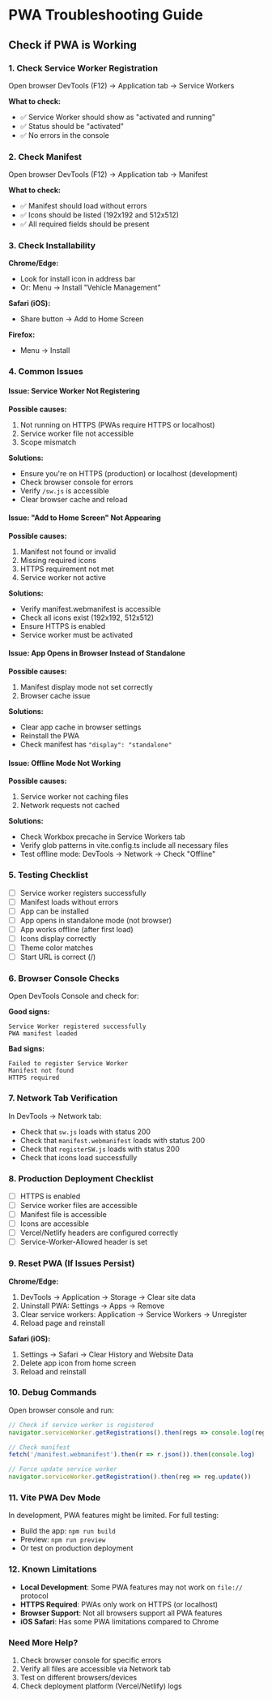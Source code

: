 # PWA Troubleshooting Guide

## Check if PWA is Working

### 1. Check Service Worker Registration

Open browser DevTools (F12) → Application tab → Service Workers

**What to check:**
- ✅ Service Worker should show as "activated and running"
- ✅ Status should be "activated"
- ✅ No errors in the console

### 2. Check Manifest

Open browser DevTools (F12) → Application tab → Manifest

**What to check:**
- ✅ Manifest should load without errors
- ✅ Icons should be listed (192x192 and 512x512)
- ✅ All required fields should be present

### 3. Check Installability

**Chrome/Edge:**
- Look for install icon in address bar
- Or: Menu → Install "Vehicle Management"

**Safari (iOS):**
- Share button → Add to Home Screen

**Firefox:**
- Menu → Install

### 4. Common Issues

#### Issue: Service Worker Not Registering

**Possible causes:**
1. Not running on HTTPS (PWAs require HTTPS or localhost)
2. Service worker file not accessible
3. Scope mismatch

**Solutions:**
- Ensure you're on HTTPS (production) or localhost (development)
- Check browser console for errors
- Verify `/sw.js` is accessible
- Clear browser cache and reload

#### Issue: "Add to Home Screen" Not Appearing

**Possible causes:**
1. Manifest not found or invalid
2. Missing required icons
3. HTTPS requirement not met
4. Service worker not active

**Solutions:**
- Verify manifest.webmanifest is accessible
- Check all icons exist (192x192, 512x512)
- Ensure HTTPS is enabled
- Service worker must be activated

#### Issue: App Opens in Browser Instead of Standalone

**Possible causes:**
1. Manifest display mode not set correctly
2. Browser cache issue

**Solutions:**
- Clear app cache in browser settings
- Reinstall the PWA
- Check manifest has `"display": "standalone"`

#### Issue: Offline Mode Not Working

**Possible causes:**
1. Service worker not caching files
2. Network requests not cached

**Solutions:**
- Check Workbox precache in Service Workers tab
- Verify glob patterns in vite.config.ts include all necessary files
- Test offline mode: DevTools → Network → Check "Offline"

### 5. Testing Checklist

- [ ] Service worker registers successfully
- [ ] Manifest loads without errors
- [ ] App can be installed
- [ ] App opens in standalone mode (not browser)
- [ ] App works offline (after first load)
- [ ] Icons display correctly
- [ ] Theme color matches
- [ ] Start URL is correct (/)

### 6. Browser Console Checks

Open DevTools Console and check for:

**Good signs:**
```
Service Worker registered successfully
PWA manifest loaded
```

**Bad signs:**
```
Failed to register Service Worker
Manifest not found
HTTPS required
```

### 7. Network Tab Verification

In DevTools → Network tab:
- Check that `sw.js` loads with status 200
- Check that `manifest.webmanifest` loads with status 200
- Check that `registerSW.js` loads with status 200
- Check that icons load successfully

### 8. Production Deployment Checklist

- [ ] HTTPS is enabled
- [ ] Service worker files are accessible
- [ ] Manifest file is accessible
- [ ] Icons are accessible
- [ ] Vercel/Netlify headers are configured correctly
- [ ] Service-Worker-Allowed header is set

### 9. Reset PWA (If Issues Persist)

**Chrome/Edge:**
1. DevTools → Application → Storage → Clear site data
2. Uninstall PWA: Settings → Apps → Remove
3. Clear service workers: Application → Service Workers → Unregister
4. Reload page and reinstall

**Safari (iOS):**
1. Settings → Safari → Clear History and Website Data
2. Delete app icon from home screen
3. Reload and reinstall

### 10. Debug Commands

Open browser console and run:

```javascript
// Check if service worker is registered
navigator.serviceWorker.getRegistrations().then(regs => console.log(regs))

// Check manifest
fetch('/manifest.webmanifest').then(r => r.json()).then(console.log)

// Force update service worker
navigator.serviceWorker.getRegistration().then(reg => reg.update())
```

### 11. Vite PWA Dev Mode

In development, PWA features might be limited. For full testing:
- Build the app: `npm run build`
- Preview: `npm run preview`
- Or test on production deployment

### 12. Known Limitations

- **Local Development**: Some PWA features may not work on `file://` protocol
- **HTTPS Required**: PWAs only work on HTTPS (or localhost)
- **Browser Support**: Not all browsers support all PWA features
- **iOS Safari**: Has some PWA limitations compared to Chrome

### Need More Help?

1. Check browser console for specific errors
2. Verify all files are accessible via Network tab
3. Test on different browsers/devices
4. Check deployment platform (Vercel/Netlify) logs

